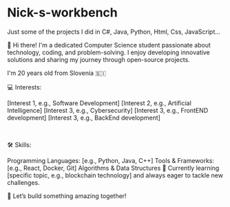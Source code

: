 # Nick-s-workbench
Just some of the projects I did in C#, Java, Python, Html, Css, JavaScript...


👋 Hi there!
I'm a dedicated Computer Science student passionate about technology, coding, and problem-solving. I enjoy developing innovative solutions and sharing my journey through open-source projects.

I'm 20 years old from Slovenia 🇸🇮

💻 Interests:

[Interest 1, e.g., Software Development]
[Interest 2, e.g., Artificial Intelligence]
[Interest 3, e.g., Cybersecurity]
[Interest 3, e.g., FrontEND development]
[Interest 3, e.g., BackEnd development]

<br>

🛠️ Skills:

Programming Languages: [e.g., Python, Java, C++]
Tools & Frameworks: [e.g., React, Docker, Git]
Algorithms & Data Structures
🌱 Currently learning [specific topic, e.g., blockchain technology] and always eager to tackle new challenges.

🌟 Let’s build something amazing together!

